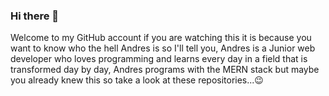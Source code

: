 ### Hi there 👋


Welcome to my GitHub account if you are watching this it is because you want to know who the hell Andres is so I'll tell you, Andres is a Junior web developer who loves programming and learns every day in a field that is transformed day by day, Andres programs with the MERN stack but maybe you already knew this so take a look at these repositories...:wink:

<!--
**andrewakosta/andrewakosta** is a ✨ _special_ ✨ repository because its `README.md` (this file) appears on your GitHub profile.

Here are some ideas to get you started:

- 🔭 I’m currently working on ...
- 🌱 I’m currently learning ...
- 👯 I’m looking to collaborate on ...
- 🤔 I’m looking for help with ...
- 💬 Ask me about ...
- 📫 How to reach me: ...
- 😄 Pronouns: ...
- ⚡ Fun fact: ...
-->
